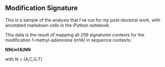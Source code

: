 ## Modification Signature

This is a sample of the analysis that I've run for my post-doctoral work, with annotated markdown cells in the iPython notebook. 

This data is the result of mapping all 256 signatures contexts for the modification 1-methyl-adenosine (m1A) in sequence contexts: 

**NN(m1A)NN**

with N = (A,C,G,T)

